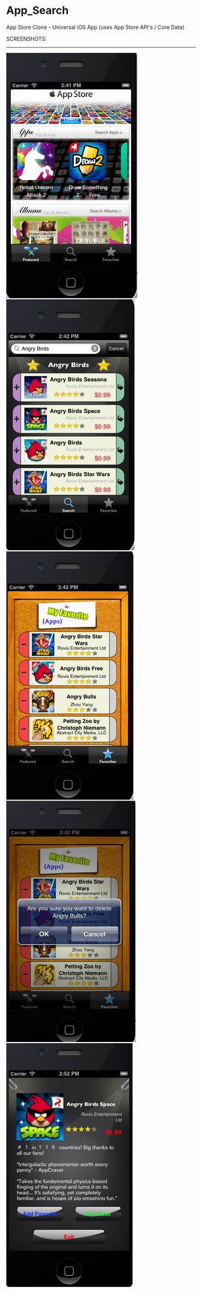 App_Search
==========

App Store Clone - Universal iOS App (uses App Store API's / Core Data)

SCREENSHOTS:
____________

![Alt text](screen1.png "Screenshot 1")
![Alt text](screen2.png "Screenshot 1")
![Alt text](screen3.png "Screenshot 1")
![Alt text](screen4.png "Screenshot 1")
![Alt text](screen5.png "Screenshot 1")
